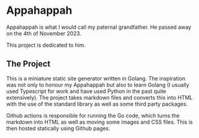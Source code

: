 # Appahappah

Appahappah is what I would call my paternal grandfather. He passed away on the 4th of November 2023.

This project is dedicated to him.

## The Project

This is a miniature static site generator written in Golang. The inspiration was not only to honour my Appahappah but also to learn Golang (I usually used Typescript for work and have used Python in the past quite extensively). The project takes markdown files and converts this into HTML with the use of the standard library as well as some third party packages.

Github actions is responsible for running the Go code, which turns the markdown into HTML as well as moving some images and CSS files. This is then hosted statically using Github pages.
